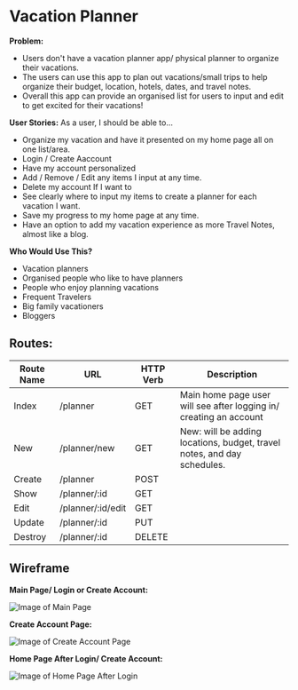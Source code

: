 # Vacation Planner

**Problem:** 
- Users don't have a vacation planner app/ physical planner to organize their vacations.
- The users can use this app to plan out vacations/small trips to help organize their budget, location, hotels, dates, and travel notes.
- Overall this app can provide an organised list for users to input and edit to get excited for their vacations!

**User Stories:**
As a user, I should be able to...
- Organize my vacation and have it presented on my home page all on one list/area.
- Login / Create Aaccount
- Have my account personalized
- Add / Remove / Edit any items I input at any time.
- Delete my account If I want to
- See clearly where to input my items to create a planner for each vacation I want.
- Save my progress to my home page at any time.
- Have an option to add my vacation experience as more Travel Notes, almost like a blog.

**Who Would Use This?** 
- Vacation planners
- Organised people who like to have planners
- People who enjoy planning vacations
- Frequent Travelers
- Big family vacationers
- Bloggers

## Routes:

Route Name | URL | HTTP Verb | Description
---------- | --- | --------- | -----------
Index | /planner | GET | Main home page user will see after logging in/ creating an account
New | /planner/new | GET | New: will be adding locations, budget, travel notes, and day schedules.
Create | /planner | POST
Show | /planner/:id | GET |
Edit | /planner/:id/edit | GET |
Update | /planner/:id | PUT |
Destroy | /planner/:id | DELETE |

## Wireframe 

**Main Page/ Login or Create Account:**

![Image of Main Page](https://lh3.googleusercontent.com/iVEhSCaLCTiWXNpWjjzg_ZXXi-uucy5-WXlZ1W9EmtagWPIJ_SswLYMJMqUTLyaoudzJ3iPGcce2PfKO2cfKzAWBSdawM51KAnLisoTtdVIusg1Q-VWCFsQHOHczbQa1Vk8Xpfq--UslUSrOEJd28T_LqhRzuxyZaoZUAJySwi2IpyOB4o2u2yoUIDmlWS39UQhnAH5NKWGKazk6n9N8RicKpZx9o3mXctpLmj76v0kY-cFFausohat7O893YzVi_H2rBgJ1P95i1uXQchCNlDcycCiaHLj8Vb2L6QQmX0pOZUs4FtKp2YmTTWlMx3w8EH5WQ8H5vj-1VV0t9hHXsifqn498WdMspqaGaOCBnHpgyJGGmgr436WS6FV6f9ph5vZqBmUPhbsU1GinxVhuD9jglG2Ox4cbuH5g-XEl8lY48Zn_4X2TPrt5iwGwLhgrBKlLotkJLFIWqGHQpoU1cVIpVAM8hVLfQXFd_X0t1pEMkr4XDeWJg7avR1bUOv6xvL2cKJU_4qhwvQTQ79U4eYKXUlPV0koa7eeS_p9pzGCKAXYedikFvRba2nLfYNE_Dz2bEQP51O9g1i2csEeA9pnTlSXGkruZiLoDXeLGutLRfSZbK_d1k4FqW1obsHtrWFSFQOo6-5o5qG7pADMvEBHsKUjOUBZ2cPbIVMyeLNz4m4X_dIvYTl-I2LwrPelTZeqBHq1vCisDHEpGtGdpkg=w558-h645-no?authuser=1)

**Create Account Page:**

![Image of Create Account Page](https://lh3.googleusercontent.com/IumhEYPh-u2MaR1JWvrK3YyxwgJkCzz2vk4t1aDWrQGNcD5IT6nSVOGikukQxjxybT26xub-O40ormEzhOl6e1SLZ8n3WIp5KVkSGi9KEFn3GI428kUmraEoDT_xjYMRdFdrGghoKevxLhLgVb7Z0Kv4GF8HU4y42SAunAl-z9XA1Qrpd0cJSr2s0a1aQRy1lASL3YVWKdbzO3mEsKzSl_lF5EyWTtLaK-0AodKzGhFZfTXH71catlMZWdWtiQV74Q0VDNZYJYSkiVXRC9POAof9dFRio95kSXk9_odSQcvYA1yj7h5J5gx0Ej_SAdpXUTYPhZWHUx5hqRk69h0rl7cMecIMtU_rb4zV_mTdRFnBUWRVietYAf9Otmo3uqdTOPEEp6rqx-qCbK_IdL6hdvz4GQE7RPIklu4uFG79FnhhDBn7AqmywcLCA61onvXDZxG3BQl2db50800y_cOpghFklyvZFHZTBOue_OpezPPw_HhDFPpnGPwlpECTc7psPzegydnZbm20JBokb4CBhNwPUNZqTwsaVX5YPe8v4IZhVCY0ERNmJwp1zzV-6Vt5JDwHSfC4DLO6lqxntxIeCjWSUOh7oIDs8biwTiX9sRlgFc8-TReRe2meXxYlNJ1JdWGwx5dh13R-rAQOWZeEfL-YVTdy4471kuX9cH9PACWVdyI-MmiZxPGTjBlSp7VWd1Au00ZM8wqD6b-3GRhdww=w583-h646-no?authuser=1)

**Home Page After Login/ Create Account:**

![Image of Home Page After Login](https://lh3.googleusercontent.com/rZPqwp4ipunoH6xPNY79tpsaE64gXuGWDUvhNtuyYgxaH5B-xFNnnjATicQ5Yxz_5MSKTDgSMlvBTW2OdUG1JHSSMW4bNXQXvCehC5DKcn9BPEG96SY8sHIS1gFHt8OY6zlRnRyvPrqKluTytazn0gAy459pEj1PGfdsG-nch_LY-oUYSYToAwgYTvqbRXSqudppi4FLJslRlF8A47Zf0KAHeT663AZPm7Ef2Lf2g8Fl9RL4K3sa2ayL3kg-ONeS9Wnkz4XwqU7lb4LNgefgOimcPZF1uhI98Q5cEMoPKPk0O9AXf40XWmNdp8MT4FVFboxjiedoqFTW3peNTSnWiRjE1NnQFyAZiIFaK73MCT5w4sXL0Ykd9gjOn1YqAwDOU95njjm2Uxk-0nvKE3VhIG7eXxbw6eGuGz9Y89bwJDy6SbDBdL_RaMVZE1ISDGKlrEtL1AhuXxi8ULh5ergObSEy2GAXOMS4WRTsXJ1yiwLmjkuPCGO4yjcKgnCn6y0IajcJx-RKZAtHHk33y8GdZFrFK0YSfjsTdjAVXEugpP6Wtq9b_Xs8TO20UOT7rwmtfie92S9cnK2QU-BvMYE-_DrxWHSoij-a4t6opejc0K6674NZc-d2qE51iFGNWY9oEe-_HJ9mgdcezDG6RM0wolHmNHHqBSebUTYgdo5wk3f3mqIsOelJeU00g5HnGu9hBKiKi8EoEbICopVCTQ15gA=w673-h811-no?authuser=1)
